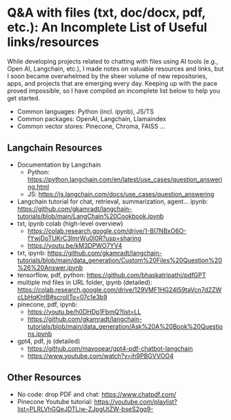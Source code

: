 # Q&A with files (txt, doc/docx, pdf, etc.): An Incomplete List of Useful links/resources

While developing projects related to chatting with files using AI tools (e.g., Open AI, Langchain, etc.), I made notes on valuable resources and links, but I soon became overwhelmed by the sheer volume of new repositories, apps, and projects that are emerging every day. Keeping up with the pace proved impossible, so I have compiled an incomplete list below to help you get started.

- Common languages: Python (incl. ipynb), JS/TS
- Common packages: OpenAI, Langchain, Llamaindex
- Common vector stores: Pinecone, Chroma, FAISS ...

## Langchain Resources
- Documentation by Langchain
  - Python: https://python.langchain.com/en/latest/use_cases/question_answering.html
  - JS: https://js.langchain.com/docs/use_cases/question_answering
- Langchain tutorial for chat, retrieval, summarization, agent... ipynb: https://github.com/gkamradt/langchain-tutorials/blob/main/LangChain%20Cookbook.ipynb
- txt, ipynb colab (high-level overview)
  - https://colab.research.google.com/drive/1-BI7NBxO6O-fYwjDoTUKrC3lmrWu0I0R?usp=sharing
  - https://youtu.be/kM3DPWO7YV4
- txt, ipynb: https://github.com/gkamradt/langchain-tutorials/blob/main/data_generation/Custom%20Files%20Question%20%26%20Answer.ipynb
- tensorflow, pdf, python: https://github.com/bhaskatripathi/pdfGPT
- multiple md files in URL folder, ipynb (detailed): https://colab.research.google.com/drive/129VMF1HG24I59taVcn7d2ZWcLbHqKhtB#scrollTo=07c1e3b9
- pinecone, pdf, ipynb: 
  - https://youtu.be/h0DHDp1FbmQ?list=LL
  - https://github.com/gkamradt/langchain-tutorials/blob/main/data_generation/Ask%20A%20Book%20Questions.ipynb
- gpt4, pdf, js (detailed)
  - https://github.com/mayooear/gpt4-pdf-chatbot-langchain
  - https://www.youtube.com/watch?v=ih9PBGVVOO4

## Other Resources
- No code: drop PDF and chat: https://www.chatpdf.com/
- Pinecone Youtube tutorial: https://youtube.com/playlist?list=PLRLVhGQeJDTLiw-ZJpgUtZW-bseS2gq9-
